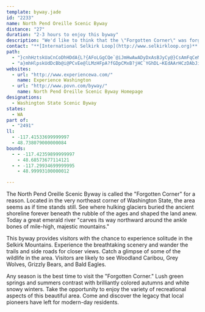 ```yaml
---
template: byway.jade
id: "2233"
name: North Pend Oreille Scenic Byway
distance: "27"
duration: "2-3 hours to enjoy this byway"
description: "We'd like to think that the \"Forgotten Corner\" was forgotten to allow visitors to step back in time."
contact: "**[International Selkirk Loop](http://www.selkirkloop.org)**  \r\n 888-823-2626  \r\n 208-267-0822  \r\n [Send E-mail](mailto:selkirkloop@verizon.net )  \r\n\r\n"
path: 
  - "}cnhHztskUaCnCoDhHDdA{L?{AFoLGgCQe`@iJmHwAwADyDxAsBJyCy@}CsAmFqCeMgJmCcCsAkB_F{JkN_\\sB}Dy@aAqBgBkCyA}EmAgBOoBJwC~@iGrEgAfA{QxIiJjBeAl@cAx@}A`BqBvCcAtBc@fBu@zFwAf]eAzGyAnE}DlFkKnLkHfH_An@yE`BcARiCDkDMgGk@aCe@wCy@iDeBmD{Bi]iYq`@sZgFkDmDeAaGoAkCqAcBsAy@eAg@aA_FgOyC{D_KsKqL}IcEsCwH}BeGmC}n@wVmEmBmBwA}D{DyAy@}Be@gIm@yA_@iAs@cCkDkA_AkJgCwCeBkAa@kAE{AXqJjDiAJcBIaFgAuR}AyA?mIt@uELwI?qK}@{I{Aa_@{JmBw@sAu@{AwAgA_B}IcQ_OkZ}AaCsCmCwI_Es@g@iAqAeAyBaAyCa@mDImBBmAJm@To@f@g@fJuErDaQh@yA~@mBrAqAbAg@|@S`BK|@Yt@k@`AuAf@kBLyAJmFEeBOeAk@m@_GcCoFqDwCs@gHsCy@?}@J_EnB}Ad@y@PsD^cBfAc@DQGYw@Cg@Hc@R_@bGoAd@YX_@Le@@y@Im@i@kBBq@HYNObBQ^Qb@e@Xm@ZgBDwB[{AmAaAmAw@yDgA[WgC_F[[i@YmASsBK_AJy@ZuAbAm@Ru@C]U{@qA_HuMwK}RiSk_@gK{SwEmHiDiEkGgGyC}BgBo@}G}AcBm@oAy@cCsCmWk]oAsA}AkA}CsAcC_@sh@aCq[mDwXaEuIkB_EuAsLsGgAWi@By@RiDzByAd@mAEyAq@}@cAy@kBkBaHwAmEiCmFgCeEiF{GaIuJiUoZcDaF}DiLSMaAKw@Zc@r@QpA?rATlAnAbCh@`C?`COdAYpAeBvEy@j@wBj@mAlAgC`IgApCi@bAoA|AcB`BcSlOiAfAsCr@sBPmDg@{LI_E[gBc@uMoIiC_AkEeAc]iGoAKiCJmc@fHmCZ_D?}AUgC}@sA_Aob@{\\{BkAcCs@wCWwKg@cGx@qA@iAEsEo@o@Fy@X_Ax@m@jA_AlCe@l@gAv@[Lo@D_LPaAK_Bq@cD{C{@i@gBa@eBD_AVsAr@cChBmBr@kAJcCUiAi@iA{@cAmAiAmByCeJ}AaKiCuMuAeEu@sB{BuEqC_E_B_BeBsAaCoAyAi@gLaDgCe@wCVeGdCmBRoAEwDgA_BHi@a@i@s@"
  - "a}mhHlpskUdDcBb@i@PCvEe@lLMzHFpA?fGDpCMxB?jHC`YGhDL~KEdAArHCzDAbJi@hCg@`Cu@~GmBxL{ChIoBpDe@zBYtA?p^PbH@pHSlJDN?dOFtB@z@@nB?xCBfEc@bBiAdGqFlEuDdFyGnBeC^U"
websites: 
  - url: "http://www.experiencewa.com/"
    name: Experience Washington
  - url: "http://www.povn.com/byway/"
    name: North Pend Oreille Scenic Byway Homepage
designations: 
  - Washington State Scenic Byway
states: 
  - WA
part of: 
  - "2491"
ll: 
  - -117.41533699999997
  - 48.738079000000084
bounds: 
  - - -117.42359899999997
    - 48.68573677114121
  - - -117.29934699999995
    - 48.99993100000012

---
```


The North Pend Oreille Scenic Byway is called the "Forgotten Corner" for a reason. Located in the very northeast corner of Washington State, the area seems as if time stands still. See where hulking glaciers buried the ancient shoreline forever beneath the rubble of the ages and shaped the land anew. Today a great emerald
river "carves its way northward around the ankle bones of mile-high, majestic mountains."

This byway provides visitors with the chance to experience solitude in the Selkirk Mountains. Experience the breathtaking scenery and wander the trails and side roads for closer views. Catch a glimpse of some of the wildlife in the area. Visitors are
likely to see Woodland Caribou, Grey Wolves, Grizzly Bears, and Bald Eagles.

Any season is the best time to visit the "Forgotten Corner." Lush green springs and summers contrast with brilliantly colored autumns and white snowy winters. Take the opportunity to enjoy the variety of recreational aspects of this beautiful area. Come and discover the legacy that local pioneers have left for modern-day residents.
